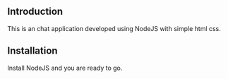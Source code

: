 ## Introduction
>
This is an chat application developed using NodeJS with simple html css.
>
## Installation
Install NodeJS and you are ready to go.
